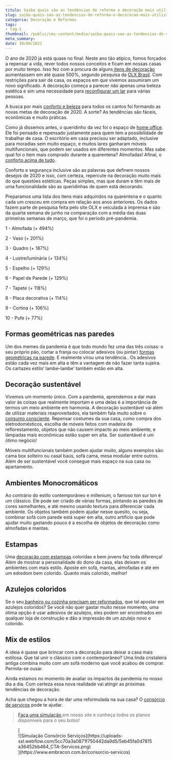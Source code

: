 ```yaml
---
titulo: Saiba quais são as tendências de reforma e decoração mais utilizados em 2020
slug: saiba-quais-sao-as-tendencias-de-reforma-e-decoracao-mais-utilizados-em-2020
categoria: Decoração e Reformas
tags:
- tag-1
thumbnail: /public/cms-content/media/saiba-quais-sao-as-tendencias-de-reforma-e-decoracao-mais-utilizados-em-2020.jpg
meta_summary: 
date: 30/09/2021
---
```

O ano de 2020 já está quase no final. Neste ano tão atípico, fomos forçados a repensar a vida, rever todos nossos conceitos e ficam em nossas casas por muito tempo. Isso fez com a procura de alguns[ itens de decoração](https://www.embracon.com.br/blog/quais-sao-as-caracteristicas-do-estilo-de-decoracao-classica) aumentassem em até quase 500%, segundo pesquisa da [OLX Brasil](https://emobile.com.br/site/varejo/cresce-interesse-por-itens-de-decoracao/). Com restrições para sair de casa, os espaços em que vivemos assumiram um novo significado. A decoração começa a parecer não apenas uma beleza estética e sim uma necessidade para [reconfigurar um lar](https://www.embracon.com.br/blog/como-usar-prateleiras-na-decoracao-da-casa) para várias pessoas.

A busca por mais [conforto e beleza](https://www.embracon.com.br/blog/armarios-planejados-como-usa-los-na-decoracao-e-quais-sao-as-vantagens) para todos os cantos foi formando as novas metas de decoração de 2020. A sorte? As tendências são fáceis, econômicas e muito práticas.

Como já dissemos antes, o queridinho da vez foi o espaço de [home office](https://www.embracon.com.br/blog/home-office-5-dicas-para-manter-o-cantinho-de-trabalho-organizado). Ele foi pensado e repensado justamente para quem tem a possibilidade de trabalhar de casa. O escritório em casa precisou ser adaptado, inclusive para moradias sem muito espaço, e muitos lares ganharam móveis multifuncionais, que podem ser usados em diferentes momentos. Mas sabe qual foi o item mais comprado durante a quarentena? Almofadas! Afinal, o [conforto acima de tudo](https://www.embracon.com.br/blog/confira-5-dicas-para-deixar-qualquer-ambiente-aconchegante).

Conforto e segurança inclusive são as palavras que definem nossos desejos de 2020 e isso, com certeza, repercute na decoração muito mais do que questões estéticas. Peças simples, mas que duram e têm mais de uma funcionalidade são as queridinhas de quem está decorando.

Preparamos uma lista dos itens mais adquiridos na quarentena e o quanto cada um cresceu em compra em relação aos anos anteriores. Os dados fazem parte de pesquisa feita pelo site OLX e veiculada à imprensa e são da quarta semana de junho na comparação com a média das duas primeiras semanas de março, que foi o período pré-pandemia.

1 - Almofada (+ 494%)

2 - Vaso (+ 201%)

3 - Quadro (+ 187%)

4 - Lustre/luminária (+ 134%)

5 - Espelho (+ 129%)

6 - Papel de Parede (+ 129%)

7 - Tapete (+ 118%)

8 - Placa decorativa (+ 114%)

9 - Cortina (+ 106%)

10 - Pufe (+ 77%)

Formas geométricas nas paredes 
-------------------------------

Um dos memes da pandemia é que todo mundo fez uma das três coisas: o seu próprio pão, cortar a franja ou colocar adesivos (ou pintar) [formas geométricas na parede](https://www.embracon.com.br/blog/saiba-o-que-e-tendencia-em-decoracao-de-quarto-de-casal). E realmente virou uma tendência.. Os adesivos estão cada vez mais em alta e têm a vantagem de não fazer tanta sujeira. Os cartazes estilo’ lambe-lambe’ também estão em alta.

Decoração sustentável
---------------------

Vivemos um momento único. Com a pandemia, aprendemos a dar mais valor às coisas que realmente importam e uma delas é a importância de termos um meio ambiente em harmonia. A decoração sustentável vai além de utilizar materiais reaproveitados, ela também fala muito sobre o [consumo consciente](https://www.embracon.com.br/blog/conheca-o-consumo-consciente-e-saiba-por-que-ele-faz-bem-para-o-seu-bolso). Repensar costumes da sua casa, como compra dos eletrodomésticos, escolha de móveis feitos com madeira de reflorestamento, objetos que não causem impacto ao meio ambiente, e lâmpadas mais econômicas estão super em alta. Ser sustentável é um ótimo negócio!

Móveis multifuncionais também podem ajudar muito, alguns exemplos são: cama box solteiro ou casal baús, sofá cama, mesa modular entre outros. Além de ser sustentável você consegue mais espaço na sua casa ou apartamento.

Ambientes Monocromáticos
------------------------

Ao contrário do estilo contemporâneo e millenium, o famoso ton sur ton é um clássico. Ele pode ser criado de várias formas, pintando as paredes de cores semelhantes, e até mesmo usando textura para diferenciar cada ambiente. Os objetos também podem ajudar nesse quesito, ou seja, combinar sofá com parede está super em alta, outro artifício que pode ajudar muito gastando pouco é a escolha de objetos de decoração como almofadas e mantas.

Estampas
--------

Uma [decoração com estampas](https://www.embracon.com.br/blog/6-ideias-criativas-para-decorar-gastando-pouco) coloridas e bem jovens faz toda diferença! Além de mostrar a personalidade do dono da casa, elas deixam os ambientes com mais estilo. Aposte em sofá, mantas, almofadas e até em um edredom bem colorido. Quanto mais colorido, melhor!

Azulejos coloridos
------------------

Se o seu[ banheiro ou cozinha precisam ser reformados](https://www.embracon.com.br/blog/revestimento-de-metro-conheca-essa-tendencia-classica-e-charmosa), que tal apostar em azulejos coloridos? Se você não quer gastar muito nesse momento, uma ótima opção é usar adesivos de azulejos, eles podem ser encontrados em qualquer loja de construção e dão a impressão de um azulejo novo e colorido.

Mix de estilos
--------------

A ideia é quase que brincar com a decoração para deixar a casa mais estilosa. Que tal unir o clássico com o contemporâneo? Uma linda cristaleira antiga combina muito com um sofá moderno que você acabou de comprar. Permita-se ousar.

Ainda estamos no momento de avaliar os impactos da pandemia no nosso dia a dia. Com certeza essa nova realidade vai atingir as próximas tendências de decoração.

Acha que chegou a hora de dar uma reformulada na sua casa? O [consórcio de serviços](https://www.embracon.com.br/consorcio-servicos) pode te ajudar.

> [Faça uma simulação ](https://www.embracon.com.br/consorcio)em nosso site e conheça todos os planos disponíveis para o seu bolso!

<figure class="w-richtext-figure-type-image w-richtext-align-center">[<div>![Simulação Consórcio Serviços](https://uploads-ssl.webflow.com/5cc70a3a0871f750442da9d5/5eb45fa0d7815a36452bb464_CTA-Servicos.png)</div>](https://www.embracon.com.br/consorcio-servicos)</figure>‍
